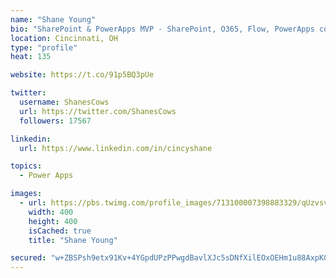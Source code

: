 ```yaml
---
name: "Shane Young"
bio: "SharePoint & PowerApps MVP - SharePoint, O365, Flow, PowerApps consulting? @PowerApps911 | Pure Snark? You found it."
location: Cincinnati, OH
type: "profile"
heat: 135

website: https://t.co/91p5BQ3pUe

twitter:
  username: ShanesCows
  url: https://twitter.com/ShanesCows
  followers: 17567

linkedin:
  url: https://www.linkedin.com/in/cincyshane

topics:
  - Power Apps

images:
  - url: https://pbs.twimg.com/profile_images/713100007398883329/qUzvsvQ3_400x400.jpg
    width: 400
    height: 400
    isCached: true
    title: "Shane Young"

secured: "w+ZBSPsh9etx91Kv+4YGpdUPzPPwgdBavlXJc5sDNfXilEOxOEHm1u88AxpKGAwSjkttZD8S001gNbFd14MZCJJ1NxwntF4cjv9nSlM9roKfXXuFDZ0hFg5VYc7BUfnyEqBGMTzHREM0mkAvaGgXZdLTZoRw+492mr2gBuNQbhqDOjqlCHAjoJNRsWbQjsi2bb2lqVYqxNfQF1KlvDdyzw/RsmVCN713EJo9llBgzmOayjLOXi9yB0Y3h46sfXVQAC9EVJgfsKzvvvaXYZH12aAA0dUueXWqdMETLzgTsH9itw5zKiGmVWE/aTb9kXG5b1SESG6gzDL39KUo57Mu6rWVLe/by3hkE6jr5lxIZfOqXm9lGWNSGa/s19HOASG6ZScyLYGynxU0yG/bNy2I0epfgqbizO98PRtV/ya2eGM=;FWJtxB+TSRlkEL9Ie+OeaQ=="
---
```


